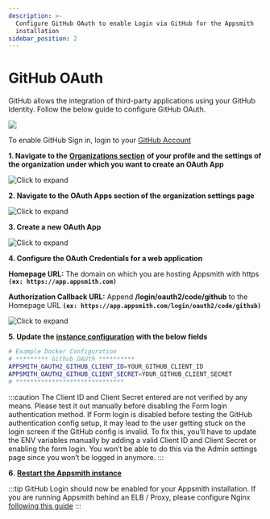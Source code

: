 ```yaml
---
description: >-
  Configure GitHub OAuth to enable Login via GitHub for the Appsmith
  installation
sidebar_position: 2
---
```


# GitHub OAuth

GitHub allows the integration of third-party applications using your GitHub Identity. Follow the below guide to configure GitHub OAuth.

![](</img/github_login.png>)

To enable GitHub Sign in, login to your [GitHub Account](https://github.com)

**1. Navigate to the** [**Organizations section**](https://github.com/settings/organizations) **of your profile and the settings of the organization under which you want to create an OAuth App**

![Click to expand](</img/Github_Orgs.png>)

**2. Navigate to the OAuth Apps section of the organization settings page**

![Click to expand](</img/Github_OAuth_Apps.png>)

**3. Create a new OAuth App**

![Click to expand](</img/Github_Reg_App.png>)

**4. Configure the OAuth Credentials for a web application**

**Homepage URL:** The domain on which you are hosting Appsmith with https **`(ex: https://app.appsmith.com)`**

**Authorization Callback URL:** Append **/login/oauth2/code/github** to the Homepage URL **`(ex: https://app.appsmith.com/login/oauth2/code/github)`**

![Click to expand](</img/Github_App_Config.png>)

**5. Update the** [**instance configuration**](../) **with the below fields**

```bash
# Example Docker Configuration 
# ********* Github OAUth **********
APPSMITH_OAUTH2_GITHUB_CLIENT_ID=YOUR_GITHUB_CLIENT_ID
APPSMITH_OAUTH2_GITHUB_CLIENT_SECRET=YOUR_GITHUB_CLIENT_SECRET                                                                                                                          18,61         28%
# ******************************
```

:::caution
The Client ID and Client Secret entered are not verified by any means. Please test it out manually before disabling the Form login authentication method. If Form login is disabled before testing the GitHub authentication config setup, it may lead to the user getting stuck on the login screen if the GitHub config is invalid. To fix this, you’ll have to update the ENV variables manually by adding a valid Client ID and Client Secret or enabling the form login. You won’t be able to do this via the Admin settings page since you won’t be logged in anymore.
:::

**6.** [**Restart the Appsmith instance**](../)

:::tip
GitHub Login should now be enabled for your Appsmith installation. If you are running Appsmith behind an ELB / Proxy, please configure Nginx [following this guide](/help-and-support/troubleshooting-guide/deployment-errors#oauth-sign-up-not-working)
:::
